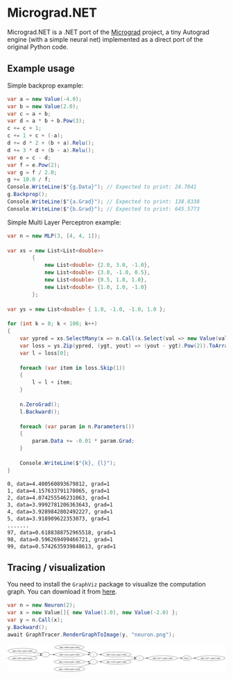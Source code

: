 # Micrograd.NET

Micrograd.NET is a .NET port of the [Micrograd](https://github.com/karpathy/micrograd) project, a tiny Autograd engine (with a simple neural net) implemented as a direct port of the original Python code.


## Example usage

Simple backprop example:

```csharp
var a = new Value(-4.0);
var b = new Value(2.0);
var c = a + b;
var d = a * b + b.Pow(3);
c += c + 1;
c += 1 + c + (-a);
d += d * 2 + (b + a).Relu();
d += 3 * d + (b - a).Relu();
var e = c - d;
var f = e.Pow(2);
var g = f / 2.0;
g += 10.0 / f;
Console.WriteLine($"{g.Data}"); // Expected to print: 24.7041
g.Backprop();
Console.WriteLine($"{a.Grad}"); // Expected to print: 138.8338
Console.WriteLine($"{b.Grad}"); // Expected to print: 645.5773
```

Simple Multi Layer Perceptron example:

```csharp
var n = new MLP(3, [4, 4, 1]);

var xs = new List<List<double>>
        {
            new List<double> {2.0, 3.0, -1.0},
            new List<double> {3.0, -1.0, 0.5},
            new List<double> {0.5, 1.0, 1.0},
            new List<double> {1.0, 1.0, -1.0}
        };

var ys = new List<double> { 1.0, -1.0, -1.0, 1.0 };

for (int k = 0; k < 100; k++)
{
    var ypred = xs.SelectMany(x => n.Call(x.Select(val => new Value(val)))).ToList();
    var loss = ys.Zip(ypred, (ygt, yout) => (yout - ygt).Pow(2)).ToArray();
    var l = loss[0];

    foreach (var item in loss.Skip(1))
    {
        l = l + item;
    }

    n.ZeroGrad();
    l.Backward();

    foreach (var param in n.Parameters())
    {
        param.Data += -0.01 * param.Grad;
    }

    Console.WriteLine($"{k}, {l}");
}
```

```angular2html
0, data=4.400560893679812, grad=1
1, data=4.157633791178065, grad=1
2, data=4.074255546231063, grad=1
3, data=3.9992781206363643, grad=1
4, data=3.9289842802492227, grad=1
5, data=3.918909622353073, grad=1
.......
97, data=0.6188388752965518, grad=1
98, data=0.596269499466721, grad=1
99, data=0.5742635939848613, grad=1
```

## Tracing / visualization
You need to install the `GraphViz` package to visualize the computation graph. You can download it from [here](https://graphviz.gitlab.io/_pages/Download/Download_windows.html).

```csharp
var n = new Neuron(2);
var x = new Value[]{ new Value(1.0), new Value(-2.0) };
var y = n.Call(x);
y.Backward();
await GraphTracer.RenderGraphToImage(y, "neuron.png");
```

![2d neuron](neuron.png)